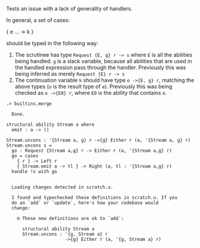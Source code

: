 
Tests an issue with a lack of generality of handlers.

In general, a set of cases:

  { e ... -> k }

should be typed in the following way:

  1. The scrutinee has type `Request {E, g} r -> s` where `E` is all
     the abilities being handled. `g` is a slack variable, because all
     abilities that are used in the handled expression pass through
     the handler. Previously this was being inferred as merely
     `Request {E} r -> s`
  2. The continuation variable `k` should have type `o ->{E, g} r`,
     matching the above types (`o` is the result type of `e`).
     Previously this was being checked as `o ->{E0} r`, where `E0` is
     the ability that contains `e`.

```ucm
.> builtins.merge

  Done.

```
```unison
structural ability Stream a where
  emit : a -> ()

Stream.uncons : '{Stream a, g} r ->{g} Either r (a, '{Stream a, g} r)
Stream.uncons s =
  go : Request {Stream a,g} r -> Either r (a, '{Stream a,g} r)
  go = cases
    { r } -> Left r
    { Stream.emit a -> tl } -> Right (a, tl : '{Stream a,g} r)
  handle !s with go
```

```ucm

  Loading changes detected in scratch.u.

  I found and typechecked these definitions in scratch.u. If you
  do an `add` or `update`, here's how your codebase would
  change:
  
    ⍟ These new definitions are ok to `add`:
    
      structural ability Stream a
      Stream.uncons : '{g, Stream a} r
                      ->{g} Either r (a, '{g, Stream a} r)

```
